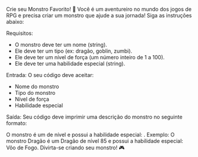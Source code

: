 Crie seu Monstro Favorito! 🐉
Você é um aventureiro no mundo dos jogos de RPG e precisa criar um monstro que ajude a sua jornada! Siga as instruções abaixo:

Requisitos:
- O monstro deve ter um nome (string).
- Ele deve ter um tipo (ex: dragão, goblin, zumbi).
- Ele deve ter um nível de força (um número inteiro de 1 a 100).
- Ele deve ter uma habilidade especial (string).

Entrada:
O seu código deve aceitar:
- Nome do monstro
- Tipo do monstro
- Nível de força
- Habilidade especial

Saída:
Seu código deve imprimir uma descrição do monstro no seguinte formato:

O monstro  é um  de nível  e possui a habilidade especial: .
Exemplo:
O monstro Dragão é um Dragão de nível 85 e possui a habilidade especial: Vôo de Fogo.
Divirta-se criando seu monstro! 🎮